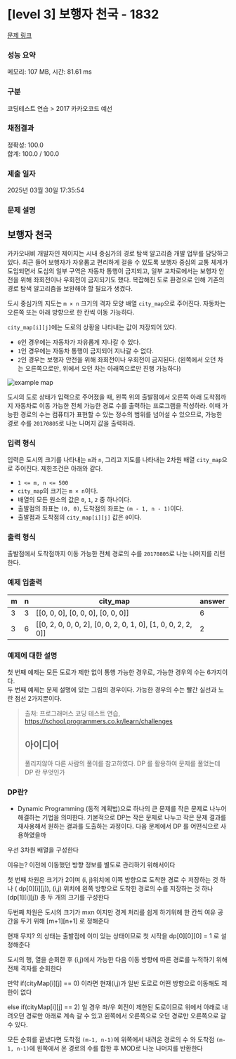 # [level 3] 보행자 천국 - 1832 

[문제 링크](https://school.programmers.co.kr/learn/courses/30/lessons/1832?language=java) 

### 성능 요약

메모리: 107 MB, 시간: 81.61 ms

### 구분

코딩테스트 연습 > 2017 카카오코드 예선

### 채점결과

정확성: 100.0<br/>합계: 100.0 / 100.0

### 제출 일자

2025년 03월 30일 17:35:54

### 문제 설명

<h2>보행자 천국</h2>

<p>카카오내비 개발자인 제이지는 시내 중심가의 경로 탐색 알고리즘 개발 업무를 담당하고 있다. 최근 들어 보행자가 자유롭고 편리하게 걸을 수 있도록 보행자 중심의 교통 체계가 도입되면서 도심의 일부 구역은 자동차 통행이 금지되고, 일부 교차로에서는 보행자 안전을 위해 좌회전이나 우회전이 금지되기도 했다. 복잡해진 도로 환경으로 인해 기존의 경로 탐색 알고리즘을 보완해야 할 필요가 생겼다.</p>

<p>도시 중심가의 지도는 <code>m × n</code> 크기의 격자 모양 배열 <code>city_map</code>으로 주어진다. 자동차는 오른쪽 또는 아래 방향으로 한 칸씩 이동 가능하다.</p>

<p><code>city_map[i][j]</code>에는 도로의 상황을 나타내는 값이 저장되어 있다.</p>

<ul>
<li><code>0</code>인 경우에는 자동차가 자유롭게 지나갈 수 있다.</li>
<li><code>1</code>인 경우에는 자동차 통행이 금지되어 지나갈 수 없다.</li>
<li><code>2</code>인 경우는 보행자 안전을 위해 좌회전이나 우회전이 금지된다. (왼쪽에서 오던 차는 오른쪽으로만, 위에서 오던 차는 아래쪽으로만 진행 가능하다)</li>
</ul>

<p><img src="http://t1.kakaocdn.net/codefestival/oneway500.png" title="One Way Map" alt="example map"></p>

<p>도시의 도로 상태가 입력으로 주어졌을 때, 왼쪽 위의 출발점에서 오른쪽 아래 도착점까지 자동차로 이동 가능한 전체 가능한 경로 수를 출력하는 프로그램을 작성하라. 이때 가능한 경로의 수는 컴퓨터가 표현할 수 있는 정수의 범위를 넘어설 수 있으므로, 가능한 경로 수를 <code>20170805</code>로 나눈 나머지 값을 출력하라.</p>

<h3>입력 형식</h3>

<p>입력은 도시의 크기를 나타내는 <code>m</code>과 <code>n</code>, 그리고 지도를 나타내는 2차원 배열 <code>city_map</code>으로 주어진다. 제한조건은 아래와 같다.</p>

<ul>
<li><code>1 &lt;= m, n &lt;= 500</code></li>
<li><code>city_map</code>의 크기는 <code>m × n</code>이다.</li>
<li>배열의 모든 원소의 값은 <code>0</code>, <code>1</code>, <code>2</code> 중 하나이다.</li>
<li>출발점의 좌표는 <code>(0, 0)</code>, 도착점의 좌표는 <code>(m - 1, n - 1)</code>이다.</li>
<li>출발점과 도착점의 <code>city_map[i][j]</code> 값은 <code>0</code>이다.</li>
</ul>

<h3>출력 형식</h3>

<p>출발점에서 도착점까지 이동 가능한 전체 경로의 수를 <code>20170805</code>로 나눈 나머지를 리턴한다.</p>

<h3>예제 입출력</h3>
<table class="table">
        <thead><tr>
<th>m</th>
<th>n</th>
<th>city_map</th>
<th>answer</th>
</tr>
</thead>
        <tbody><tr>
<td>3</td>
<td>3</td>
<td>[[0, 0, 0], [0, 0, 0], [0, 0, 0]]</td>
<td>6</td>
</tr>
<tr>
<td>3</td>
<td>6</td>
<td>[[0, 2, 0, 0, 0, 2], [0, 0, 2, 0, 1, 0], [1, 0, 0, 2, 2, 0]]</td>
<td>2</td>
</tr>
</tbody>
      </table>
<h3>예제에 대한 설명</h3>

<p>첫 번째 예제는 모든 도로가 제한 없이 통행 가능한 경우로, 가능한 경우의 수는 6가지이다.<br>
두 번째 예제는 문제 설명에 있는 그림의 경우이다. 가능한 경우의 수는 빨간 실선과 노란 점선 2가지뿐이다.</p>


> 출처: 프로그래머스 코딩 테스트 연습, https://school.programmers.co.kr/learn/challenges
>
> ## 아이디어
> 풀리지않아 다른 사람의 풀이를 참고하였다. DP 를 활용하여 문제를 풀었는데 DP 란 무엇인가

### DP란?

- Dynamic Programming (동적 계획법)으로 하나의 큰 문제를 작은 문제로 나누어 해결하는 기법을 의미한다. 기본적으로 DP는 작은 문제로 나누고 작은 문제 결과를 재사용해서 원하는 결과를 도출하는 과정이다. 다음 문제에서  DP 를 어떤식으로 사용하였을까

우선 3차원 배열을 구성한다 

이유는?  이전에 이동했던 방향 정보를 별도로 관리하기 위해서이다

첫 번째 차원은 크기가 2이며 (i, j)위치에 이쪽 방향으로 도착한 경로 수 저장하는 것 하나 ( dp[0][i][j]), (i,j) 위치에 왼쪽 방향으로 도착한 경로의 수를 저장하는 것 하나 (dp[1][i][j]) 총 두 개의 크기를 구성한다

두번째 차원은 도시의 크기가 mxn 이지만 경계 처리를 쉽게 하기위해 한 칸씩 여유 공간을 두기 위해 [m+1][n+1] 로 정해준다

현재 무지? 의 상태는 출발점에 이미 있는 상태이므로 첫 시작을 dp[0][0][0] = 1 로 설정해준다

도시의 행, 열을 순회한 후 (i,j)에서 가능한 다음 이동 방향에 따른 경로를 누적하기 위해 전체 격자를 순회한다

만약 if(cityMap[i][j] == 0) 이라면 현재(i,j)가 일반 도로로 어떤 방향으로 이동해도 제한이 없다 

 else if(cityMap[i][j] == 2) 일 경우 좌/우 회전이 제한된 도로이므로 위에서 아래로 내려오던 경로만 아래로 계속 갈 수 있고 왼쪽에서 오른쪽으로 오던 경로만 오른쪽으로 갈 수 있다.

모든 순회를 끝냈다면 
도착점 `(m-1, n-1)`에 위쪽에서 내려온 경로의 수
와 도착점 `(m-1, n-1)`에 왼쪽에서 온 경로의 수를 합한 후 MOD로 나눈 나머지를 반환한다
> 
